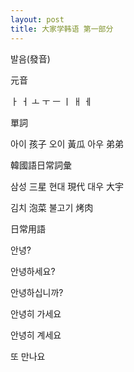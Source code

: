 ```yaml
---
layout: post
title: 大家学韩语 第一部分
---
```


발음(發音)

元音

ㅏ  ㅓ  ㅗ  ㅜ  ㅡ  ㅣ  ㅐ  ㅔ

單詞

아이  孩子  오이  黃瓜   아우  弟弟

韓國語日常詞彙

삼성  三星     현대   現代    대우  大宇

김치  泡菜     불고기  烤肉

日常用語

안녕?

안녕하세요?

안녕하십니까?

안녕히 가세요

안녕히 계세요

또 만나요
